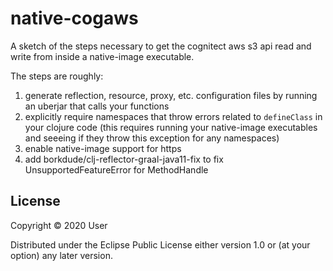 # native-cogaws

A sketch of the steps necessary to get the cognitect aws s3 api read and write from inside a native-image executable.

The steps are roughly:
1. generate reflection, resource, proxy, etc. configuration files by running an uberjar that calls your functions
2. explicitly require namespaces that throw errors related to `defineClass` in your clojure code (this requires running your native-image executables and seeeing if they throw this exception for any namespaces)
3. enable native-image support for https
4. add borkdude/clj-reflector-graal-java11-fix to fix  UnsupportedFeatureError for MethodHandle

## License

Copyright © 2020 User

Distributed under the Eclipse Public License either version 1.0 or (at
your option) any later version.
